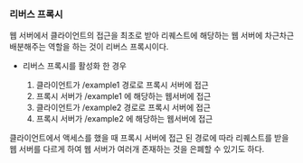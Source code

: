 ### 리버스 프록시

웹 서버에서 클라이언트의 접근을 최초로 받아 리퀘스트에 해당하는 웹 서버에 차근차근 배분해주는 역할을 하는 것이 리버스 프록시이다.

- 리버스 프록시를 활성화 한 경우

  1. 클라이언트가 /example1 경로로 프록시 서버에 접근
  2. 프록시 서버가 /example1 에 해당하는 웹서버에 접근
  3. 클라이언트가 /example2 경로로 프록시 서버에 접근
  4. 프록시 서버가 /example2 에 해당하는 웹서버에 접근

클라이언트에서 액세스를 했을 때 프록시 서버에 접근 된 경로에 따라 리퀘스트를 받을 웹 서버를 다르게 하여 웹 서버가 여러개 존재하는 것을 은폐할 수 있기도 하다.
